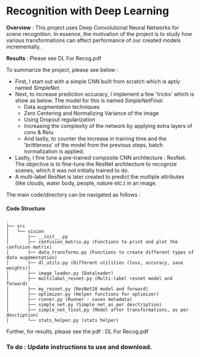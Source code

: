 # Recognition with Deep Learning

**Overview** : This project uses Deep Convolutional Neural Networks for scene recognition. In essence, the motivation of the project is to study how various transformations can affect performance of our created models incrementally. 

**Results** : Please see DL For Recog.pdf

To summarize the project, please see below :

* First, I start out with a simple CNN built from scratch which is aptly named *SimpleNet*.
* Next, to increase prediction accuracy, I implement a few 'tricks' which is show as below. The model for this is named *SimpleNetFinal*.
  *  Data augmentation techniques
  *  Zero Centering and Normalizing Variance of the image
  *  Using Dropout regularization
  *  Increasing the complexity of the network by applying extra layers of conv & Relu
  *  And lastly, to counter the increase in training time and the 'brittleness' of the model from the previous steps, batch normalization is applied.
* Lastly, I fine tune a pre-trained composite CNN architecture : ResNet. The objective is to fine-tune the ResNet architecture to recognize scenes, which it was not initially trained to do.
* A multi-label ResNet is later created to predict the multiple attributes (like clouds, water body, people, nature etc.) in an image.
  

The main code/directory can be navigated as follows :

#### Code Structure

```console
.
├── src
│   └── vision
│       ├── __init__.py
│       ├── confusion_matrix.py (Functions to print and plot the confusion matrix)
│       ├── data_transforms.py (Functions to create different types of data augementation)
│       ├── dl_utils.py (Different utilities (loss, accuracy, save weights))
│       ├── image_loader.py (Dataloader)
│       ├── multilabel_resnet.py (Multi-label resnet model and forward)
│       ├── my_resnet.py (ResNet28 model and forward)
│       ├── optimizer.py (Helper functions for optimizer)
│       ├── runner.py (Runner - saves metadata)
│       ├── simple_net.py (Simple net as per desctription)
│       ├── simple_net_final.py (Model after transformations, as per desctiption)
│       └── stats_helper.py (stats helper)
```

Further, for results, please see the pdf : DL For Recog.pdf


### To do : Update instructions to use and download.
